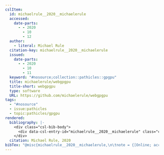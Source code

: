 ```yaml
---
cslItem:
  id: michaelrule__2020__michaelerule
  accessed:
    date-parts:
      - - 2020
        - 10
        - 12
  author:
    - literal: Michael Rule
  citation-key: michaelrule__2020__michaelerule
  issued:
    date-parts:
      - - 2020
        - 10
        - 11
  keyword: "#nosource;collection::pathicles::gpgpu"
  title: michaelerule/webgpgpu
  title-short: webgpgpu
  type: software
  URL: https://github.com/michaelerule/webgpgpu
tags:
  - "#nosource"
  - issue:pathicles
  - topic:pathicles/gpgpu
rendered:
  bibliography: |-
    <div class="csl-bib-body">
      <div data-csl-entry-id="michaelrule__2020__michaelerule" class="csl-entry">Michael Rule 2020 <i>michaelerule/webgpgpu</i>. Available at: <a href='https://github.com/michaelerule/webgpgpu'>https://github.com/michaelerule/webgpgpu</a> (Accessed: October 12, 2020).</div>
    </div>
  citation: Michael Rule, 2020
bibTex: "@misc{michaelrule__2020__michaelerule,\n\tnote = {[Online; accessed 2020-10-12]},\n\tauthor = {{Michael Rule}},\n\tyear = {2020},\n\tmonth = {oct 11},\n\ttitle = {michaelerule/webgpgpu},\n\thowpublished = {https://github.com/michaelerule/webgpgpu},\n}\n\n"
---
```

